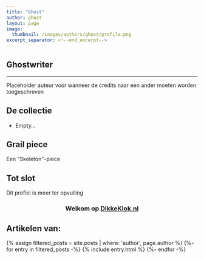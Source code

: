 ```yaml
---
title: "Ghost"
author: ghost
layout: page
image: 
  thumbnail: /images/authors/ghost/profile.png
excerpt_separator: <!--end_excerpt-->
---
```


## Ghostwriter

<!--end_excerpt-->

***

Placeholder auteur voor wanneer de credits naar een ander moeten worden toegeschreven

## De collectie
* Empty...

## Grail piece
Een "Skeleton"-piece

## Tot slot
Dit profiel is meer ter opvulling

<h3><p style="text-align: center;">Welkom op <a href="/">DikkeKlok.nl</a></p></h3>

<!-- author posts -->

## Artikelen van:

{% assign filtered_posts = site.posts | where: 'author', page.author %}
{%- for entry in filtered_posts -%}
    {% include entry.html %}
{%- endfor -%}